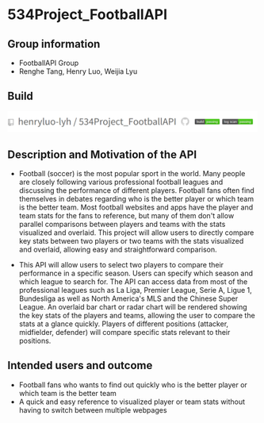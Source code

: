 # 534Project_FootballAPI

## Group information
- FootballAPI Group
- Renghe Tang, Henry Luo, Weijia Lyu

## Build
![](stamp.png)

## Description and Motivation of the API
- Football (soccer) is the most popular sport in the world. Many people are closely following various professional football leagues and discussing the performance of different players. Football fans often find themselves in debates regarding who is the better player or which team is the better team. Most football websites and apps have the player and team stats for the fans to reference, but many of them don't allow parallel comparisons between players and teams with the stats visualized and overlaid. This project will allow users to directly compare key stats between two players or two teams with the stats visualized and overlaid, allowing easy and straightforward comparison. 

- This API will allow users to select two players to compare their performance in a specific season. Users can specify which season and which league to search for. The API can access data from most of the professional leagues such as La Liga, Premier League, Serie A, Ligue 1, Bundesliga as well as North America's MLS and the Chinese Super League. An overlaid bar chart or radar chart will be rendered showing the key stats of the players and teams, allowing the user to compare the stats at a glance quickly. Players of different positions (attacker, midfielder, defender) will compare specific stats relevant to their positions. 

## Intended users and outcome
- Football fans who wants to find out quickly who is the better player or which team is the better team
- A quick and easy reference to visualized player or team stats without having to switch between multiple webpages